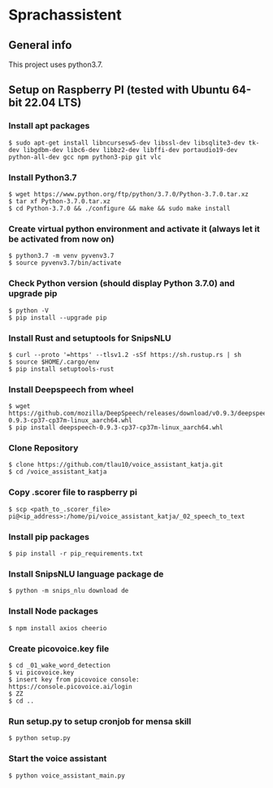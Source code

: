 # Sprachassistent

## General info
This project uses python3.7.<br/>

## Setup on Raspberry PI (tested with Ubuntu 64-bit 22.04 LTS)

### Install apt packages
```
$ sudo apt-get install libncursesw5-dev libssl-dev libsqlite3-dev tk-dev libgdbm-dev libc6-dev libbz2-dev libffi-dev portaudio19-dev python-all-dev gcc npm python3-pip git vlc
```

### Install Python3.7
```
$ wget https://www.python.org/ftp/python/3.7.0/Python-3.7.0.tar.xz 
$ tar xf Python-3.7.0.tar.xz 
$ cd Python-3.7.0 && ./configure && make && sudo make install
```

### Create virtual python environment and activate it (always let it be activated from now on)
```
$ python3.7 -m venv pyvenv3.7 
$ source pyvenv3.7/bin/activate
```

### Check Python version (should display Python 3.7.0) and upgrade pip
```
$ python -V
$ pip install --upgrade pip
```

### Install Rust and setuptools for SnipsNLU
```
$ curl --proto '=https' --tlsv1.2 -sSf https://sh.rustup.rs | sh 
$ source $HOME/.cargo/env
$ pip install setuptools-rust 
```

### Install Deepspeech from wheel
``` 
$ wget https://github.com/mozilla/DeepSpeech/releases/download/v0.9.3/deepspeech-0.9.3-cp37-cp37m-linux_aarch64.whl 
$ pip install deepspeech-0.9.3-cp37-cp37m-linux_aarch64.whl 
``` 

### Clone Repository
``` 
$ clone https://github.com/tlau10/voice_assistant_katja.git
$ cd /voice_assistant_katja
``` 

### Copy .scorer file to raspberry pi
```
$ scp <path_to_.scorer_file> pi@<ip_address>:/home/pi/voice_assistant_katja/_02_speech_to_text
```

### Install pip packages
``` 
$ pip install -r pip_requirements.txt
``` 

### Install SnipsNLU language package de
``` 
$ python -m snips_nlu download de
``` 

### Install Node packages
``` 
$ npm install axios cheerio
``` 

### Create picovoice.key file
``` 
$ cd _01_wake_word_detection
$ vi picovoice.key
$ insert key from picovoice console: https://console.picovoice.ai/login
$ ZZ
$ cd ..
``` 

### Run setup.py to setup cronjob for mensa skill
``` 
$ python setup.py
``` 

### Start the voice assistant
``` 
$ python voice_assistant_main.py
``` 
